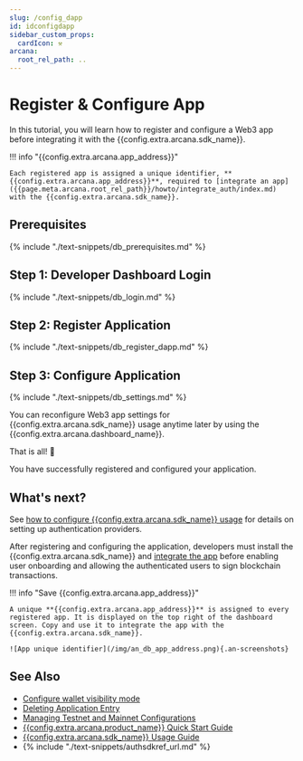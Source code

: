 ```yaml
---
slug: /config_dapp
id: idconfigdapp
sidebar_custom_props:
  cardIcon: ⚒️
arcana:
  root_rel_path: ..
---
```


# Register & Configure App

In this tutorial, you will learn how to register and configure a Web3 app before integrating it with the {{config.extra.arcana.sdk_name}}. 

!!! info "{{config.extra.arcana.app_address}}"
    
    Each registered app is assigned a unique identifier, **{{config.extra.arcana.app_address}}**, required to [integrate an app]({{page.meta.arcana.root_rel_path}}/howto/integrate_auth/index.md) with the {{config.extra.arcana.sdk_name}}.

## Prerequisites

{% include "./text-snippets/db_prerequisites.md" %}

## Step 1: Developer Dashboard Login

{% include "./text-snippets/db_login.md" %}

## Step 2: Register Application

{% include "./text-snippets/db_register_dapp.md" %}

## Step 3: Configure Application

{% include "./text-snippets/db_settings.md" %}

You can reconfigure Web3 app settings for {{config.extra.arcana.sdk_name}} usage anytime later by using the {{config.extra.arcana.dashboard_name}}.

That is all! 🎉

You have successfully registered and configured your application.  

## What's next?

See [how to configure {{config.extra.arcana.sdk_name}} usage]({{page.meta.arcana.root_rel_path}}/howto/config_auth/index.md) for details on setting up authentication providers.

After registering and configuring the application, developers must install the {{config.extra.arcana.sdk_name}} and [integrate the app]({{page.meta.arcana.root_rel_path}}/howto/integrate_auth/index.md) before enabling user onboarding and allowing the authenticated users to sign blockchain transactions. 

!!! info "Save {{config.extra.arcana.app_address}}"

    A unique **{{config.extra.arcana.app_address}}** is assigned to every registered app. It is displayed on the top right of the dashboard screen. Copy and use it to integrate the app with the {{config.extra.arcana.sdk_name}}.

    ![App unique identifier](/img/an_db_app_address.png){.an-screenshots}

## See Also

* [Configure wallet visibility mode]({{page.meta.arcana.root_rel_path}}/howto/arcana_wallet/config_walletvisibility.md)
* [Deleting Application Entry]({{page.meta.arcana.root_rel_path}}/db/config_dApp_with_db.md#delete-application)
* [Managing Testnet and Mainnet Configurations]({{page.meta.arcana.root_rel_path}}/db/config_dApp_with_db.md#manage-testnet-and-mainnet-configurations)
* [{{config.extra.arcana.product_name}} Quick Start Guide]({{page.meta.arcana.root_rel_path}}/walletsdk/wallet_qs.md)
* [{{config.extra.arcana.sdk_name}} Usage Guide]({{page.meta.arcana.root_rel_path}}/walletsdk/wallet_usage.md)
* {% include "./text-snippets/authsdkref_url.md" %}